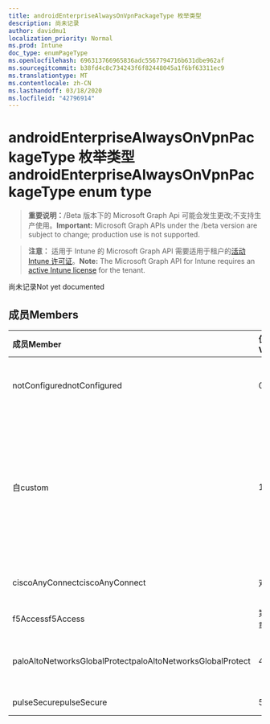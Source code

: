 ```yaml
---
title: androidEnterpriseAlwaysOnVpnPackageType 枚举类型
description: 尚未记录
author: davidmu1
localization_priority: Normal
ms.prod: Intune
doc_type: enumPageType
ms.openlocfilehash: 696313766965836adc5567794716b631dbe962af
ms.sourcegitcommit: b38fd4c8c734243f6f82448045a1f6bf63311ec9
ms.translationtype: MT
ms.contentlocale: zh-CN
ms.lasthandoff: 03/18/2020
ms.locfileid: "42796914"
---
```

# <a name="androidenterprisealwaysonvpnpackagetype-enum-type"></a><span data-ttu-id="eceae-103">androidEnterpriseAlwaysOnVpnPackageType 枚举类型</span><span class="sxs-lookup"><span data-stu-id="eceae-103">androidEnterpriseAlwaysOnVpnPackageType enum type</span></span>

> <span data-ttu-id="eceae-104">**重要说明：**/Beta 版本下的 Microsoft Graph Api 可能会发生更改;不支持生产使用。</span><span class="sxs-lookup"><span data-stu-id="eceae-104">**Important:** Microsoft Graph APIs under the /beta version are subject to change; production use is not supported.</span></span>

> <span data-ttu-id="eceae-105">**注意：** 适用于 Intune 的 Microsoft Graph API 需要适用于租户的[活动 Intune 许可证](https://go.microsoft.com/fwlink/?linkid=839381)。</span><span class="sxs-lookup"><span data-stu-id="eceae-105">**Note:** The Microsoft Graph API for Intune requires an [active Intune license](https://go.microsoft.com/fwlink/?linkid=839381) for the tenant.</span></span>

<span data-ttu-id="eceae-106">尚未记录</span><span class="sxs-lookup"><span data-stu-id="eceae-106">Not yet documented</span></span>

## <a name="members"></a><span data-ttu-id="eceae-107">成员</span><span class="sxs-lookup"><span data-stu-id="eceae-107">Members</span></span>
|<span data-ttu-id="eceae-108">成员</span><span class="sxs-lookup"><span data-stu-id="eceae-108">Member</span></span>|<span data-ttu-id="eceae-109">值</span><span class="sxs-lookup"><span data-stu-id="eceae-109">Value</span></span>|<span data-ttu-id="eceae-110">说明</span><span class="sxs-lookup"><span data-stu-id="eceae-110">Description</span></span>|
|:---|:---|:---|
|<span data-ttu-id="eceae-111">notConfigured</span><span class="sxs-lookup"><span data-stu-id="eceae-111">notConfigured</span></span>|<span data-ttu-id="eceae-112">0</span><span class="sxs-lookup"><span data-stu-id="eceae-112">0</span></span>|<span data-ttu-id="eceae-113">未配置;此值将被忽略。</span><span class="sxs-lookup"><span data-stu-id="eceae-113">Not configured; this value is ignored.</span></span>|
|<span data-ttu-id="eceae-114">自</span><span class="sxs-lookup"><span data-stu-id="eceae-114">custom</span></span>|<span data-ttu-id="eceae-115">1</span><span class="sxs-lookup"><span data-stu-id="eceae-115">1</span></span>|<span data-ttu-id="eceae-116">自定义程序包名称，It 专业可以提供他们想要使用的 VPN 客户端的程序包名称。</span><span class="sxs-lookup"><span data-stu-id="eceae-116">Custom package name, the ITPro can supply the package name of the VPN client they want to use.</span></span>|
|<span data-ttu-id="eceae-117">ciscoAnyConnect</span><span class="sxs-lookup"><span data-stu-id="eceae-117">ciscoAnyConnect</span></span>|<span data-ttu-id="eceae-118">双面</span><span class="sxs-lookup"><span data-stu-id="eceae-118">2</span></span>|<span data-ttu-id="eceae-119">Cisco AnyConnect。</span><span class="sxs-lookup"><span data-stu-id="eceae-119">Cisco AnyConnect.</span></span>|
|<span data-ttu-id="eceae-120">f5Access</span><span class="sxs-lookup"><span data-stu-id="eceae-120">f5Access</span></span>|<span data-ttu-id="eceae-121">第三章</span><span class="sxs-lookup"><span data-stu-id="eceae-121">3</span></span>|<span data-ttu-id="eceae-122">F5 访问。</span><span class="sxs-lookup"><span data-stu-id="eceae-122">F5 Access.</span></span>|
|<span data-ttu-id="eceae-123">paloAltoNetworksGlobalProtect</span><span class="sxs-lookup"><span data-stu-id="eceae-123">paloAltoNetworksGlobalProtect</span></span>|<span data-ttu-id="eceae-124">4 </span><span class="sxs-lookup"><span data-stu-id="eceae-124">4</span></span>|<span data-ttu-id="eceae-125">Palo Alto 网络 GlobalProtect。</span><span class="sxs-lookup"><span data-stu-id="eceae-125">Palo Alto Networks GlobalProtect.</span></span>|
|<span data-ttu-id="eceae-126">pulseSecure</span><span class="sxs-lookup"><span data-stu-id="eceae-126">pulseSecure</span></span>|<span data-ttu-id="eceae-127">5 </span><span class="sxs-lookup"><span data-stu-id="eceae-127">5</span></span>|<span data-ttu-id="eceae-128">脉冲安全。</span><span class="sxs-lookup"><span data-stu-id="eceae-128">Pulse Secure.</span></span>|



